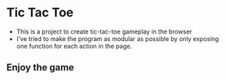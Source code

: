 # Tic Tac Toe
- This is a project to create tic-tac-toe gameplay in the browser
- I've tried to make the program as modular as possible by only exposing one function for each action in the page. 

## Enjoy the game